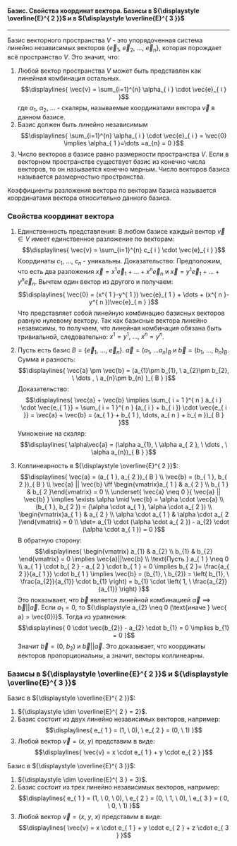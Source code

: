 #### Базис. Свойства координат вектора. Базисы в ${\displaystyle \overline{E}^{ 2 }}$ и в ${\displaystyle \overline{E}^{ 3 }}$
---
Базис векторного пространства ${\displaystyle V}$ - это упорядоченная система линейно независимых векторов ${\displaystyle \{ \vec e_{ 1 }, \ \vec e_{ 2 }, \ \dots, \ \vec{e}_{ n } \}}$, которая порождает всё пространство ${\displaystyle V.}$ Это значит, что:
1. Любой вектор пространства ${\displaystyle V}$ может быть представлен как линейная комбинация остальных. 
$$\displaylines{
\vec{v} = \sum_{i=1}^{n} \alpha_{ i } \cdot \vec{e}_{ i } 
}$$
где ${\displaystyle \alpha_{ 1 }, \ \alpha_{ 2 }, \ \dots}$ - скаляры, называемые координатами вектора ${\displaystyle \vec{v}}$ в данном базисе.
2. Базис должен быть линейно независимым
$$\displaylines{
\sum_{i=1}^{n} \alpha_{ i } \cdot \vec{e}_{ i } = \vec{0} \implies \alpha_{ 1 }=\dots =a_{n} = 0
}$$
3. Число векторов в базисе равно размерности пространства ${\displaystyle V}$.
Если в векторном пространстве существует базис из конечно числа векторов, то он называется конечно мерным. Число векторов базиса называется размерностью пространства. 

Коэффициенты разложения вектора по векторам базиса называется координатами вектора относительно данного базиса.
### Свойства координат вектора
1. Единственность представления:
    В любом базисе каждый вектор ${\displaystyle \vec{v} \in V}$ имеет единственное разложение по векторам:
$$\displaylines{
\vec{v} = \sum_{i=1}^{n} c_{ i } \cdot \vec{e}_{ i } 
}$$
Координаты ${\displaystyle c_{ 1 }, \ \dots , \ c_{n}}$ - уникальны.
Доказательство:
Предположим, что есть два разложения ${\displaystyle \vec{x} = x^{ 1 }\vec{e}_{ 1 } + \dots + x^{ n }\vec{e}_{ n }}$ и ${\displaystyle \vec{x} = y^{ 1 }\vec{e}_{ 1 }+\dots+y^{ n }\vec{e}_{ n }}$. Вычтем один вектор из другого и получаем:
$$\displaylines{
\vec{0} = (x^{ 1 }-y^{ 1 }) \vec{e}_{ 1 } + \dots  + (x^{ n }-y^{ n })\vec{e}_{ n }
}$$
Что представляет собой линейную комбинацию базисных векторов равную нулевому вектору. Так как базисные вектора линейно независимы, то получаем, что линейная комбинация обязана быть тривиальной, следовательно: ${\displaystyle x^{ 1 } = y^{  1 } , \ \dots, \ x^{ n } = y^{ n }}$. 
2. Пусть есть базис ${\displaystyle B = \{ \vec{e}_{ 1 }, \ \dots, \ \vec{e}_{ n } \}}$.  ${\displaystyle \vec{a} = (a_{1}, \ \dots a_{n})_{ B }}$ и ${\displaystyle \vec{b} = (b_{ 1 }, \ \dots, \ b_{n})_{ B }}$.
Сумма и разность: 
$$\displaylines{
\vec{a} \pm  \vec{b} = (a_{1}\pm b_{1}, \   a_{2}\pm b_{2}, \  \dots , \  a_{n}\pm b_{n} )_{ B }
}$$
Доказательство:
$$\displaylines{
\vec{a} + \vec{b} \implies \sum_{ i = 1 }^{ n } a_{ i } \cdot \vec{e_{ 1 }} = \sum_{ i = 1 }^{ n } (a_{ i } + b_{ i }) \cdot \vec{e_{ i }} = \vec{a} + \vec{b} = (a_{ 1 } + b_{ 1 }, \dots, a_{ n } + b_{ n })_{ B }
}$$
Умножение на скаляр:
$$\displaylines{
\alpha\vec{a} = (\alpha a_{1}, \   \alpha a_{ 2 }, \  \dots , \  \alpha a_{n})_{ B }
}$$

3. Коллинеарность в ${\displaystyle \overline{E}^{ 2 }}$:
$$\displaylines{
\vec{a} = (a_{ 1 }, a_{ 2 })_{ B } \\ 
\vec{b} = (b_{ 1 }, b_{ 2 })_{ B } \\ 
\vec{a} || \vec{b} \iff  \begin{vmatrix}a_{ 1 } & a_{ 2 } \\ b_{ 1 } & b_{ 2 }\end{vmatrix} = 0 \\ 
\underset{ \vec{a} \neq 0 }{ \vec{a} || \vec{b} } \implies \exists \alpha \mid \vec{b} = \alpha \cdot \vec{a} \\ 
(b_{ 1 }, b_{ 2 }) = (\alpha \cdot a_{ 1 }, \alpha \cdot a_{ 2 }) \\ 
\begin{vmatrix}a_{ 1 } & a_{ 2 } \\ \alpha \cdot a_{ 1 } & \alpha \cdot a_{ 2 }\end{vmatrix} = 0 \\ 
\det= a_{1} \cdot  (\alpha \cdot  a_{ 2 }) - a_{2} \cdot  (\alpha \cdot  a_{ 1 }) = 0
}$$
В обратную сторону:
$$\displaylines{
\begin{vmatrix}
a_{1} & a_{2} \\
b_{1} & b_{2}
\end{vmatrix} = 0 \implies \vec{a}||\vec{b} \\
\text{Пусть } a_{ 1 } \neq 0 \\ 
a_{ 1 } \cdot b_{ 2 } - a_{ 2 } \cdot b_{ 1 } = 0 \implies b_{ 2 }= \frac{a_{ 2 }}{a_{ 1 }} \cdot b_{ 1 } \implies \vec{b} = (b_{1}, \  b_{2}) = \left( b_{1}, \  \frac{a_{2}}{a_{1}} \cdot  b_{1} \right) = b_{1} \cdot  \left( 1, \  \frac{a_{2}}{a_{1}} \right)
}$$
Это показывает, что ${\displaystyle \vec{b}}$ является линейной комбинацией ${\displaystyle \vec{a} \implies \vec{b}||\vec{a}}$. 
Если ${\displaystyle a_{1} = 0}$, то ${\displaystyle a_{2} \neq 0 (\text{иначе } \vec{ a} = \vec{0})}$. Тогда из уравнения:
$$\displaylines{
0 \cdot  \vec{b_{2}} - a_{2} \cdot  b_{1} = 0 \implies  b_{1} = 0
}$$
Значит ${\displaystyle \vec{b } = (0, \ b_{2})}$ и ${\displaystyle \vec{b}||\vec{a}}$. Это доказывает, что координаты векторов пропорциональны, а значит, векторы коллинеарны.

### Базисы в ${\displaystyle \overline{E}^{ 2 }}$ и ${\displaystyle \overline{E}^{ 3 }}$
Базис в ${\displaystyle \overline{E}^{ 2 }}$:
1. ${\displaystyle \dim \overline{E}^{ 2 } = 2}$.
2. Базис состоит из двух линейно независимых векторов, например:
$$\displaylines{
e_{ 1 } = (1, \  0), \  e_{ 2 } = (0, \  1)
}$$
3. Любой вектор ${\displaystyle \vec{v} = ( x, \ y)}$ представим в виде:
$$\displaylines{
\vec{v} = x \cdot  e_{ 1 } + y \cdot  e_{ 2 }
}$$

Базис в ${\displaystyle \overline{E}^{ 3 }}$:
1. ${\displaystyle \dim \overline{E}^{ 3 } = 3}$.
2. Базис состоит из трех линейно независимых векторов, например:
$$\displaylines{
e_{ 1 } = (1, \  0, \  0), \  e_{ 2 } = (0, \  1, \  0), \  e_{ 3 } = ( 0, \  0, \  1)
}$$
3. Любой вектор ${\displaystyle \vec{v} = ( x, \ y, \ x)}$ представим в виде:
$$\displaylines{
\vec{v} = x \cdot  e_{ 1 } + y \cdot  e_{ 2 } + z \cdot  e_{ 3 }
}$$
